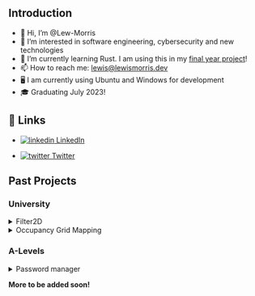## Introduction
- 👋 Hi, I’m @Lew-Morris
- 👀 I’m interested in software engineering, cybersecurity and new technologies
- 🌱 I’m currently learning Rust. I am using this in my [final year project](https://github.com/Lew-Morris/3d-cellular-automata)!
- 📫 How to reach me: [lewis@lewismorris.dev](mailto:lewis@lewismorris.dev)
- 🖥️ I am currently using Ubuntu and Windows for development
- 🎓 Graduating July 2023! 

## 🔗 Links
- <a href="https://www.linkedin.com/in/lewis-morris/" rel="nofollow noreferrer">
  <img src="https://i.stack.imgur.com/gVE0j.png" alt="linkedin"> LinkedIn
</a>

- <a href="https://twitter.com/lew___" rel="nofollow noreferrer">
  <img src="https://upload.wikimedia.org/wikipedia/commons/thumb/4/4f/Twitter-logo.svg/16px-Twitter-logo.svg.png" alt="twitter"> Twitter
</a>

## Past Projects
### University
<details closed>
  <summary>Filter2D</summary>
    <br>
    - A reimplementation of OpenCV's filter2D algorithm
  <br>
    - <b>Grade:</b> 78/100
  <br>
    - <a href="https://github.com/Lew-Morris/filter2D">Repository </a>
  <br>
    - <b>Module:</b> Computer Vision
  <br>
    - <b>Language:</b> Python
</details>

<details closed>
  <summary>Occupancy Grid Mapping</summary>
  <br>
    - An autonomous Webots robot designed to build an occupancy grid (map) of its surroundings
  <br>
    - <b>Repository</b> - Private until deadline has passed
  <br>
    - <b>Grade:</b> TBC
  <br>
    - <b>Module:</b> Autonomous mobile robotics
  <br>
    - <b>Language:</b> Python
  <br>
  <details closed>
    <summary>What I learned</summary>
    <br>
    - <b>TBA</b>
</details>
</details>  

### A-Levels
<details closed>
  <summary>Password manager</summary>
  <br>
    - A locally stored password manager with a GUI
  <br>
    - <b>Repository</b> - To be created
  <br>
      - <b>Grade:</b> A
  <br>
    - <b>Subject:</b> Computer Science A-Level
  <br>
    - <b>Language:</b> VB.NET
  <br>
  <details closed>
    <summary><b>Features</b></summary>
    <br>
      - User login with encrypted details stored in a MySQL database
    <br>
      - Multi-factor authentication using Twillio API(SMS)
    <br>
      - Salted and hashed passwords utilising AES-256, stored in an OpenSQL database
    <br>
      - Complex password generator with user-defined parameters
    <br>
      - An encrypted 32 character recovery key saved locally to prevent data loss
    <br>
  </details>
  <details closed>
    <summary><b>What I learned</b></summary>
    <br>
      - Experience in all stages of the SDLC (Software-Development-Life-Cycle)
    <br>
      - Encryption standards
    <br>
      - Secure personal data storage practices
    <br>
      - Account security practices (Unique passwords, 2FA)
    <br>
  </details>
</details>

**More to be added soon!**

<!-- Dropdown copy-paste
<details closed>
  <summary>SUMMARY</summary>
  <br>
</details> -->
